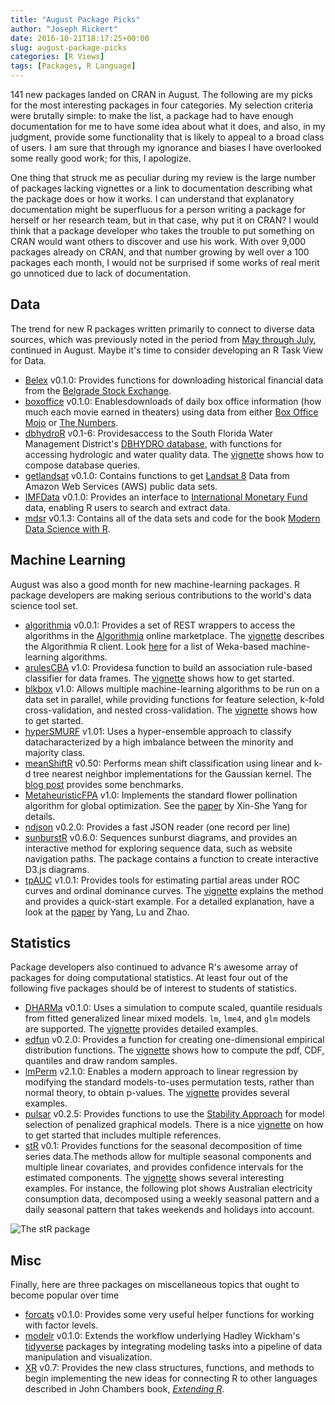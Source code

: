 ```yaml
---
title: "August Package Picks"
author: "Joseph Rickert"
date: 2016-10-21T18:17:25+00:00
slug: august-package-picks
categories: [R Views]
tags: [Packages, R Language]
---
```


141 new packages landed on CRAN in August. The following are my picks for the most interesting packages in four categories. My selection criteria were brutally simple: to make the list, a package had to have enough documentation for me to have some idea about what it does, and also, in my judgment, provide some functionality that is likely to appeal to a broad class of users. I am sure that through my ignorance and biases I have overlooked some really good work; for this, I apologize.

One thing that struck me as peculiar during my review is the large number of packages lacking vignettes or a link to documentation describing what the package does or how it works. I can understand that explanatory documentation might be superfluous for a person writing a package for herself or her research team, but in that case, why put it on CRAN? I would think that a package developer who takes the trouble to put something on CRAN would want others to discover and use his work. With over 9,000 packages already on CRAN, and that number growing by well over a 100 packages each month, I would not be surprised if some works of real merit go unnoticed due to lack of documentation.

## Data

The trend for new R packages written primarily to connect to diverse data sources, which was previously noted in the period from [May through July](http://bit.ly/2aSU4s0), continued in August. Maybe it's time to consider developing an R Task View for Data.

- [Belex](https://mran.revolutionanalytics.com/package/belex/) v0.1.0: Provides functions for downloading historical financial data from the [Belgrade Stock Exchange](http://www.belex.rs/).
- [boxoffice](https://mran.revolutionanalytics.com/package/boxoffice/) v0.1.0: Enablesdownloads of daily box office information (how much each movie earned in theaters) using data from either [Box Office Mojo](http://www.boxofficemojo.com/) or [The Numbers](http://www.the-numbers.com/).
- [dbhydroR](https://mran.revolutionanalytics.com/package/dbhydroR/) v0.1-6: Providesaccess to the South Florida Water Management District's [DBHYDRO database](http://my.sfwmd.gov/dbhydroplsql/show_dbkey_info.main_menu), with functions for accessing hydrologic and water quality data. The [vignette](https://mran.revolutionanalytics.com/web/packages/dbhydroR/vignettes/dbhydroR.pdf) shows how to compose database queries.
- [getlandsat](https://mran.revolutionanalytics.com/package/getlandsat/) v0.1.0: Contains functions to get [Landsat 8](http://landsat.usgs.gov/landsat8.php) Data from Amazon Web Services (AWS) public data sets.
- [IMFData](https://mran.revolutionanalytics.com/package/IMFData/) v0.1.0: Provides an interface to [International Monetary Fund](http://www.imf.org/external/index.htm) data, enabling R users to search and extract data.
- [mdsr](https://mran.revolutionanalytics.com/package/mdsr/) v0.1.3: Contains all of the data sets and code for the book [Modern Data Science with R](https://www.crcpress.com/Modern-Data-Science-with-R/Baumer-Kaplan-Horton/p/book/9781498724487).

## Machine Learning

August was also a good month for new machine-learning packages. R package developers are making serious contributions to the world's data science tool set.

- [algorithmia](https://mran.revolutionanalytics.com/package/algorithmia/) v0.0.1: Provides a set of REST wrappers to access the algorithms in the [Algorithmia](https://algorithmia.com/) online marketplace. The [vignette](https://mran.revolutionanalytics.com/web/packages/algorithmia/vignettes/introduction-to-algorithmia.html) describes the Algorithmia R client. Look [here](https://algorithmia.com/users/weka) for a list of Weka-based machine-learning algorithms.
- [arulesCBA](https://mran.revolutionanalytics.com/package/arulesCBA/) v1.0: Providesa function to build an association rule-based classifier for data frames. The [vignette](https://mran.revolutionanalytics.com/web/packages/arulesCBA/vignettes/arulesCBA.pdf) shows how to get started.
- [blkbox](https://mran.revolutionanalytics.com/package/blkbox/) v1.0: Allows multiple machine-learning algorithms to be run on a data set in parallel, while providing functions for feature selection, k-fold cross-validation, and nested cross-validation. The [vignette](https://mran.revolutionanalytics.com/web/packages/blkbox/vignettes/blkbox_vignette.html) shows how to get started.
- [hyperSMURF](https://mran.revolutionanalytics.com/package/hyperSMURF/) v1.01: Uses a hyper-ensemble approach to classify datacharacterized by a high imbalance between the minority and majority class.
- [meanShiftR](https://mran.revolutionanalytics.com/package/meanShiftR/) v0.50: Performs mean shift classification using linear and k-d tree nearest neighbor implementations for the Gaussian kernel. The [blog post](http://meanmean.me/meanshift/r/cran/2016/08/28/meanShiftR.html) provides some benchmarks.
- [MetaheuristicFPA](https://mran.revolutionanalytics.com/package/MetaheuristicFPA/) v1.0: Implements the standard flower pollination algorithm for global optimization. See the [paper](http://link.springer.com/chapter/10.1007/978-3-642-32894-7_27#page-1) by Xin-She Yang for details.
- [ndjson](https://mran.revolutionanalytics.com/package/ndjson/) v0.2.0: Provides a fast JSON reader (one record per line)
- [sunburstR](https://mran.revolutionanalytics.com/package/sunburstR/) v0.6.0: Sequences sunburst diagrams, and provides an interactive method for exploring sequence data, such as website navigation paths. The package contains a function to create interactive D3.js diagrams.
- [tpAUC](https://mran.revolutionanalytics.com/package/tpAUC/) v1.0.1: Provides tools for estimating partial areas under ROC curves and ordinal dominance curves. The [vignette](https://mran.revolutionanalytics.com/web/packages/tpAUC/vignettes/tpAUCguide.html) explains the method and provides a quick-start example. For a detailed explanation, have a look at the [paper](http://www3.stat.sinica.edu.tw/ss_newpaper/SS-13-367_na.pdf) by Yang, Lu and Zhao.

## Statistics

Package developers also continued to advance R's awesome array of packages for doing computational statistics. At least four out of the following five packages should be of interest to students of statistics.

- [DHARMa](https://mran.revolutionanalytics.com/package/DHARMa/) v0.1.0: Uses a simulation to compute scaled, quantile residuals from fitted generalized linear mixed models. `lm`, `lme4`, and `glm` models are supported. The [vignette](https://mran.revolutionanalytics.com/web/packages/DHARMa/vignettes/DHARMa.html) provides detailed examples.
- [edfun](https://mran.revolutionanalytics.com/package/edfun/) v0.2.0: Provides a function for creating one-dimensional empirical distribution functions. The [vignette](https://mran.revolutionanalytics.com/web/packages/edfun/vignettes/edfun.html) shows how to compute the pdf, CDF, quantiles and draw random samples.
- [lmPerm](https://mran.revolutionanalytics.com/package/lmPerm/) v2.1.0: Enables a modern approach to linear regression by modifying the standard models-to-uses permutation tests, rather than normal theory, to obtain p-values. The [vignette](https://mran.revolutionanalytics.com/web/packages/lmPerm/vignettes/lmPerm.pdf) provides several examples.
- [pulsar](https://mran.revolutionanalytics.com/package/pulsar/) v0.2.5: Provides functions to use the [Stability Approach](http://arxiv.org/abs/1605.07072) for model selection of penalized graphical models. There is a nice [vignette](https://mran.revolutionanalytics.com/web/packages/pulsar/vignettes/pulsar.html) on how to get started that includes multiple references.
- [stR](https://mran.revolutionanalytics.com/package/stR/) v0.1: Provides functions for the seasonal decomposition of time series data.The methods allow for multiple seasonal components and multiple linear covariates, and provides confidence intervals for the estimated components. The [vignette](https://mran.revolutionanalytics.com/web/packages/stR/vignettes/stRvignette.html) shows several interesting examples. For instance, the following plot shows Australian electricity consumption data, decomposed using a weekly seasonal pattern and a daily seasonal pattern that takes weekends and holidays into account.

![The stR package](https://www.rstudio.com/wp-content/uploads/2016/09/str_pkg.png)

## Misc

Finally, here are three packages on miscellaneous topics that ought to become popular over time

- [forcats](https://mran.revolutionanalytics.com/package/forcats/) v0.1.0: Provides some very useful helper functions for working with factor levels.
- [modelr](https://mran.revolutionanalytics.com/package/modelr/) v0.1.0: Extends the workflow underlying Hadley Wickham's [tidyverse](https://channel9.msdn.com/Events/useR-international-R-User-conference/useR2016/Towards-a-grammar-of-interactive-graphics) packages by integrating modeling tasks into a pipeline of data manipulation and visualization.
- [XR](https://mran.revolutionanalytics.com/package/XR/) v0.7: Provides the new class structures, functions, and methods to begin implementing the new ideas for connecting R to other languages described in John Chambers book, _[Extending R](https://books.google.com/books?id=kxxjDAAAQBAJ&printsec=frontcover&dq=crc+extending+r&hl=en&sa=X&ved=0ahUKEwiN3NGs3YDPAhVSzWMKHcHwBJ4Q6AEILTAB#v=onepage&q=crc%20extending%20r&f=false)_.
